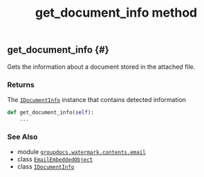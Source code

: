 ﻿---
title: get_document_info method
second_title: GroupDocs.Watermark for Python via .NET API References
description: 
type: docs
url: /python-net/groupdocs.watermark.contents.email/emailembeddedobject/get_document_info/
is_root: false
weight: 30
---

## get_document_info {#}

Gets the information about a document stored in the attached file.


### Returns 


The [`IDocumentInfo`](/watermark/python-net/groupdocs.watermark.common/idocumentinfo) instance that contains detected information


```python
def get_document_info(self):
    ...
```





### See Also
* module [`groupdocs.watermark.contents.email`](../../)
* class [`EmailEmbeddedObject`](/watermark/python-net/groupdocs.watermark.contents.email/emailembeddedobject)
* class [`IDocumentInfo`](/watermark/python-net/groupdocs.watermark.common/idocumentinfo)
